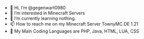 - 👋 Hi, I’m @gegenwart0980
- 👀 I’m interested in Minecraft Servers
- 🌱 I’m currently learning nothing.
- 📫 How to reach me on my Minecraft Server TownyMC.DE 1.21
- 📜 My Main Coding Languages are PHP, Java, HTML, LUA, CSS

<!---
gegenwart0980/gegenwart0980 is a ✨ special ✨ repository because its `README.md` (this file) appears on your GitHub profile.
You can click the Preview link to take a look at your changes.
--->

